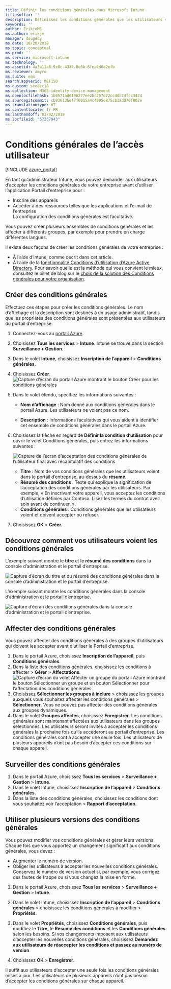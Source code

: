 ```yaml
---
title: Définir les conditions générales dans Microsoft Intune
titlesuffix: ''
description: Définissez les conditions générales que les utilisateurs voient dans le Portail d’entreprise pour Intune.
keywords: ''
author: ErikjeMS
ms.author: erikje
manager: dougeby
ms.date: 10/20/2018
ms.topic: conceptual
ms.prod: ''
ms.service: microsoft-intune
ms.technology: ''
ms.assetid: 4a3a11a8-9c0c-4334-8c6b-6fea4d0a2efb
ms.reviewer: amyro
ms.suite: ems
search.appverid: MET150
ms.custom: seodec18
ms.collection: M365-identity-device-management
ms.openlocfilehash: 1b0571ad6196277ee2bc257d72cc4db24fcc3424
ms.sourcegitcommit: cb93613bef7f6015a4c4095e875cb12dd76f002e
ms.translationtype: HT
ms.contentlocale: fr-FR
ms.lasthandoff: 03/02/2019
ms.locfileid: "57237943"
---
```

# <a name="terms-and-conditions-for-user-access"></a>Conditions générales de l’accès utilisateur

[!INCLUDE [azure_portal](./includes/azure_portal.md)]

En tant qu’administrateur Intune, vous pouvez demander aux utilisateurs d’accepter les conditions générales de votre entreprise avant d’utiliser l’application Portail d’entreprise pour :
- Inscrire des appareils
- Accéder à des ressources telles que les applications et l’e-mail de l’entreprise    
La configuration des conditions générales est facultative.

Vous pouvez créer plusieurs ensembles de conditions générales et les affecter à différents groupes, par exemple pour prendre en charge différentes langues.

Il existe deux façons de créer les conditions générales de votre entreprise :
- À l’aide d’Intune, comme décrit dans cet article.
- À l’aide de la [fonctionnalité Conditions d’utilisation d’Azure Active Directory](https://docs.microsoft.com/azure/active-directory/governance/active-directory-tou). Pour savoir quelle est la méthode qui vous convient le mieux, consultez le billet de blog sur le [choix de la solution des Conditions générales pour votre organisation](https://go.microsoft.com/fwlink/?linkid=2010506&clcid=0x409). 

## <a name="create-terms-and-conditions"></a>Créer des conditions générales
Effectuez ces étapes pour créer les conditions générales. Le nom d’affichage et la description sont destinés à un usage administratif, tandis que les propriétés des conditions générales sont présentées aux utilisateurs du portail d’entreprise.

1. Connectez-vous au [portail Azure](https://portal.azure.com).
2. Choisissez **Tous les services** > **Intune**. Intune se trouve dans la section **Surveillance + Gestion**.
3. Dans le volet **Intune**, choisissez **Inscription de l’appareil** > **Conditions générales**.
2. Choisissez **Créer**.
![Capture d’écran du portail Azure montrant le bouton Créer pour les conditions générales](media/terms-create-terms.png)
3. Dans le volet étendu, spécifiez les informations suivantes :

   - **Nom d’affichage** : Nom donné aux conditions générales dans le portail Azure. Les utilisateurs ne voient pas ce nom.

   - **Description** : Informations facultatives qui vous aident à identifier cet ensemble de conditions générales dans le portail Azure.

4. Choisissez la flèche en regard de **Définir la condition d’utilisation** pour ouvrir le volet Conditions générales, puis entrez les informations suivantes :

   ![Capture de l’écran d’acceptation des conditions générales de l’utilisateur final avec récapitulatif des conditions](./media/terms-summary-create.png)

   - **Titre** : Nom de vos conditions générales que les utilisateurs voient dans le portail d’entreprise, au-dessus du **résumé**.
   - **Résumé des conditions** : Texte qui explique la signification de l’acceptation des conditions générales par les utilisateurs. Par exemple, « En inscrivant votre appareil, vous acceptez les conditions d’utilisation définies par Contoso. Lisez les termes du contrat avec soin avant de continuer. ».
   - **Conditions générales** : Conditions générales que les utilisateurs voient et doivent accepter ou refuser.

5. Choisissez **OK** > **Créer**.

## <a name="see-how-terms-are-displayed-to-your-users"></a>Découvrez comment vos utilisateurs voient les conditions générales
L’exemple suivant montre le **titre** et le **résumé des conditions** dans la console d’administration et le portail d’entreprise.

![Capture d’écran du titre et du résumé des conditions générales dans la console d’administration et le portail d’entreprise.](./media/terms-summary-terms.png)

L’exemple suivant montre les conditions générales dans la console d’administration et le portail d’entreprise.

![Capture d’écran des conditions générales dans la console d’administration et le portail d’entreprise.](./media/terms-properties-terms.png)

## <a name="assign-terms-and-conditions"></a>Affecter des conditions générales

Vous pouvez affecter des conditions générales à des groupes d’utilisateurs qui doivent les accepter avant d’utiliser le Portail d’entreprise.

1. Dans le portail Azure, choisissez **Inscription de l’appareil**, puis **Conditions générales**.
2. Dans la liste des conditions générales, choisissez les conditions à affecter > **Gérer** > **Affectations**.
![Capture d’écran du volet Affecter un groupe du portail Azure montrant le bouton Sélectionner un groupe et un bouton Sélectionner pour l’affectation des conditions générales](media/terms-assign-groups.png)
3. Choisissez **Sélectionner les groupes à inclure** > choisissez les groupes auxquels vous souhaitez affecter les conditions générales > **Sélectionner**. Vous ne pouvez pas affecter des conditions générales aux groupes dynamiques.
4. Dans le volet **Groupes affectés**, choisissez **Enregistrer**.  Les conditions générales sont maintenant affectées aux utilisateurs dans les groupes sélectionnés. Les utilisateurs seront invités à accepter les conditions générales la prochaine fois qu’ils accèderont au portail d’entreprise. Les conditions générales sont à accepter une seule fois. Les utilisateurs de plusieurs appareils n’ont pas besoin d’accepter ces conditions sur chaque appareil.


## <a name="monitor-terms-and-conditions"></a>Surveiller des conditions générales

1. Dans le portail Azure, choisissez **Tous les services** > **Surveillance + Gestion** > **Intune**. 
1. Dans le volet Intune, choisissez **Inscription de l’appareil** > **Conditions générales**.
2. Dans la liste des conditions générales, choisissez les conditions dont vous souhaitez voir l’acceptation > **Rapport d’acceptation**.

## <a name="work-with-multiple-versions-of-terms-and-conditions"></a>Utiliser plusieurs versions des conditions générales
Vous pouvez modifier vos conditions générales et gérer leurs versions. Chaque fois que vous apportez un changement significatif aux conditions générales, vous devez :
- Augmenter le numéro de version.
- Obliger les utilisateurs à accepter les nouvelles conditions générales. Conservez le numéro de version actuel si, par exemple, vous corrigez des fautes de frappe ou si vous changez la mise en forme.

1. Dans le portail Azure, choisissez **Tous les services** > **Surveillance + Gestion** > **Intune**.

2. Dans le volet Intune, choisissez **Inscription de l’appareil** > **Conditions générales** > choisissez les conditions générales à modifier > **Propriétés**.

4. Dans le volet **Propriétés**, choisissez **Conditions générales**, puis modifiez le **Titre**, le **Résumé des conditions** et les **Conditions générales** selon les besoins. Si vos changements imposent aux utilisateurs d’accepter les nouvelles conditions générales, choisissez **Demandez aux utilisateurs de réaccepter les conditions et passez au numéro de version**

4.  Choisissez **OK** > **Enregistrer**.

Il suffit aux utilisateurs d’accepter une seule fois les conditions générales mises à jour. Les utilisateurs de plusieurs appareils n’ont pas besoin d’accepter les conditions générales sur chaque appareil.
